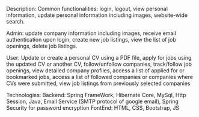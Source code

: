 Description: 
Common functionalities: login, logout, view personal information, update personal information including images, website-wide search.

Admin: update company information including images, receive email authentication upon login, create new job listings, view the list of job openings, delete job listings.

User: Update or create a personal CV using a PDF file, apply for jobs using the updated CV or another CV, follow/unfollow companies, track/follow job openings, view detailed company profiles, access a list of applied for or bookmarked jobs, access a list of followed companies or companies where CVs were submitted, view job listings from previously selected companies

Technologies:
Backend: Spring FrameWork, Hibernate Core, MySql, Http Session, Java, Email Service (SMTP protocol of google email), Spring Security for password encryption
FontEnd: HTML, CSS, Bootstrap, JS

